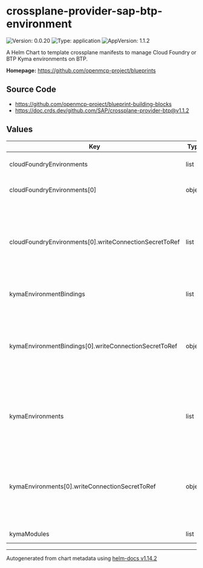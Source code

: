 

# crossplane-provider-sap-btp-environment

![Version: 0.0.20](https://img.shields.io/badge/Version-0.0.20-informational?style=flat-square) ![Type: application](https://img.shields.io/badge/Type-application-informational?style=flat-square) ![AppVersion: 1.1.2](https://img.shields.io/badge/AppVersion-1.1.2-informational?style=flat-square)

A Helm Chart to template crossplane manifests to manage Cloud Foundry or BTP Kyma environments on BTP.

**Homepage:** <https://github.com/openmcp-project/blueprints>

## Source Code

* <https://github.com/openmcp-project/blueprint-building-blocks>
* <https://doc.crds.dev/github.com/SAP/crossplane-provider-btp@v1.1.2>

## Values

| Key | Type | Default | Description |
|-----|------|---------|-------------|
| cloudFoundryEnvironments | list | object | cloudFoundryEnvironments contains configuration of [kind: CloudFoundryEnvironment](https://doc.crds.dev/github.com/SAP/crossplane-provider-btp/environment.btp.sap.crossplane.io/CloudFoundryEnvironment/v1alpha1@v1.1.2). |
| cloudFoundryEnvironments[0] | object | `{"btpSapCrossplaneProviderConfigRefName":"","cloudManagementRef":{"name":"dev-eu01"},"forProvider":{"initialOrgManagers":[""],"landscape":""},"name":"","subaccountRef":{"name":"dev-eu01"},"writeConnectionSecretToRef":[]}` | btpSapCrossplaneProviderConfigRefName defines crossplane provider configuration reference name (identifier) of a ...! |
| cloudFoundryEnvironments[0].writeConnectionSecretToRef | list | `[]` | *optional* - When a Crossplane Provider creates a managed resource it may generate resource-specific details, like usernames, passwords or connection details like an IP address.   Crossplane stores these details in a Kubernetes Secret object specified by the `writeConnectionSecretToRef` values. Learn more about Crossplane concept [Managed Resources Fields](https://docs.crossplane.io/latest/concepts/managed-resources/#writeconnectionsecrettoref)! |
| kymaEnvironmentBindings | list | `[{"btpSapCrossplaneProviderConfigRefName":"","cloudManagementRef":{"name":"dev-eu01"},"forProvider":{"rotationInterval":"6h","ttl":"8h"},"kymaEnvironmentRef":{"name":"my-kyma-instance"},"name":"","writeConnectionSecretToRef":{"name":"demo-kyma-binding-local","namespace":"default"}}]` | kymaEnvironmentBindings contains configuration of [kind: KymaEnvironmentBinding](https://doc.crds.dev/github.com/SAP/crossplane-provider-btp/environment.btp.sap.crossplane.io/KymaEnvironmentBinding/v1alpha1@v1.1.2). |
| kymaEnvironmentBindings[0].writeConnectionSecretToRef | object | `{"name":"demo-kyma-binding-local","namespace":"default"}` | *optional* - When a Crossplane Provider creates a managed resource it may generate resource-specific details, like usernames, passwords or connection details like an IP address.   Crossplane stores these details in a Kubernetes Secret object specified by the `writeConnectionSecretToRef` values. Learn more about Crossplane concept [Managed Resources Fields](https://docs.crossplane.io/latest/concepts/managed-resources/#writeconnectionsecrettoref)! |
| kymaEnvironments | list | `[{"btpSapCrossplaneProviderConfigRefName":"","cloudManagementRef":{"name":"dev-eu01"},"forProvider":{"administrators":["...@sap.com"],"autoScalerMax":3,"autoScalerMin":3,"machineType":"m5.xlarge","oidc":{"clientID":"<your client id>","groupsClaim":"groups","issuerURL":"https://<IAS host>.accounts400.ondemand.com","signingAlgs":["RS256"],"usernameClaim":"email","usernamePrefix":"-"},"parameters":null,"region":"eu-west-2"},"name":"","planName":"aws","subaccountRef":{"name":"dev-eu01"},"writeConnectionSecretToRef":{"name":"demo-kyma-kubeconfig-local","namespace":"default"}}]` | kymaEnvironments contains configuration of [kind: KymaEnvironment](https://doc.crds.dev/github.com/SAP/crossplane-provider-btp/environment.btp.sap.crossplane.io/KymaEnvironment/v1alpha1@v1.1.2). |
| kymaEnvironments[0].writeConnectionSecretToRef | object | `{"name":"demo-kyma-kubeconfig-local","namespace":"default"}` | *optional* - When a Crossplane Provider creates a managed resource it may generate resource-specific details, like usernames, passwords or connection details like an IP address.   Crossplane stores these details in a Kubernetes Secret object specified by the `writeConnectionSecretToRef` values. Learn more about Crossplane concept [Managed Resources Fields](https://docs.crossplane.io/latest/concepts/managed-resources/#writeconnectionsecrettoref)! |
| kymaModules | list | `[{"forProvider":{"name":"api-gateway","releaseChannel":"regular"},"kymaEnvironmentBinding":"","name":""}]` | kymaModules contains configuration of kind: KymaModule. |

----------------------------------------------
Autogenerated from chart metadata using [helm-docs v1.14.2](https://github.com/norwoodj/helm-docs/releases/v1.14.2)